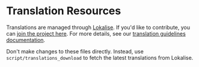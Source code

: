 # Translation Resources
Translations are managed through [Lokalise](https://lokalise.co/). If you'd like to contribute, you can [join the project here](https://lokalise.co/signup/3420425759f6d6d241f598.13594006/all/). For more details, see our [translation guidelines documentation](https://developers.openpeerpower.io/docs/en/internationalization_translation.html).

Don't make changes to these files directly. Instead, use `script/translations_download` to fetch the latest translations from Lokalise.
